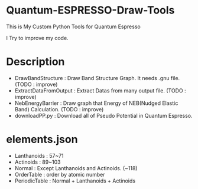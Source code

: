 # Quantum-ESPRESSO-Draw-Tools

This is My Custom Python Tools for Quantum Espresso

I Try to improve my code.

# Description

* DrawBandStructure : Draw Band Structure Graph. It needs .gnu file. (TODO : improve)
* ExtractDataFromOutput : Extract Datas from many output file. (TODO : improve)
* NebEnergyBarrier : Draw graph that Energy of NEB(Nudged Elastic Band) Calculation. (TODO : improve)
* downloadPP.py : Download all of Pseudo Potential in Quantum Espresso.

# elements.json
* Lanthanoids : 57~71
* Actinoids : 89~103
* Normal : Except Lanthanoids and Actinoids. (~118)
* OrderTable : order by atomic number
* PeriodicTable : Normal + Lanthanoids + Actinoids